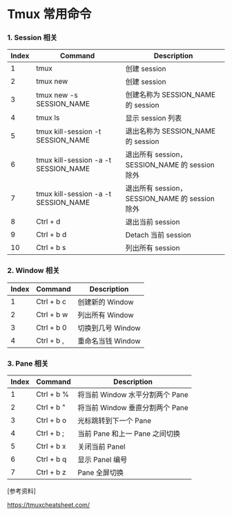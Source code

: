 # Tmux 常用命令


### 1. Session 相关


| Index | Command                              | Description                                    |
|-------|--------------------------------------|------------------------------------------------|
| 1     | tmux                                 | 创建 session                                   |
| 2     | tmux new                             | 创建 session                                   |
| 3     | tmux new -s SESSION_NAME             | 创建名称为 SESSION_NAME 的 session             |
| 4     | tmux ls                              | 显示 session 列表                              |
| 5     | tmux kill-session -t SESSION_NAME    | 退出名称为 SESSION_NAME 的 session             |
| 6     | tmux kill-session -a -t SESSION_NAME | 退出所有 session，SESSION_NAME 的 session 除外 |
| 7     | tmux kill-session -a -t SESSION_NAME | 退出所有 session，SESSION_NAME 的 session 除外 |
| 8     | Ctrl + d                             | 退出当前 session                               |
| 9     | Ctrl + b  d                          | Detach 当前 session                            |
| 10    | Ctrl + b  s                          | 列出所有 session                               |


### 2. Window 相关

| Index | Command    | Description       |
|-------|------------|-------------------|
| 1     | Ctrl + b c | 创建新的 Window   |
| 2     | Ctrl + b w | 列出所有 Window   |
| 3     | Ctrl + b 0 | 切换到几号 Window |
| 4     | Ctrl + b , | 重命名当钱 Window        |

### 3. Pane 相关

| Index | Command    | Description                     |
|-------|------------|---------------------------------|
| 1     | Ctrl + b % | 将当前 Window 水平分割两个 Pane |
| 2     | Ctrl + b " | 将当前 Window 垂直分割两个 Pane |
| 3     | Ctrl + b o | 光标跳转到下一个 Pane           |
| 4     | Ctrl + b ; | 当前 Pane 和上一 Pane 之间切换  |
| 5     | Ctrl + b x | 关闭当前 Panel                  |
| 6     | Ctrl + b q | 显示 Panel 编号                 |
| 7     | Ctrl + b z | Pane 全屏切换                   |


[参考资料]

https://tmuxcheatsheet.com/


